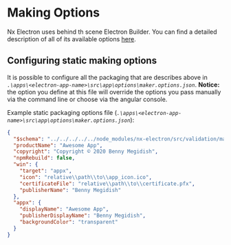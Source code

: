 # Making Options

Nx Electron uses behind th scene Electron Builder.
You can find a detailed description of all of its available options [here](https://www.electron.build/configuration/configuration).

## Configuring static making options

It is possible to configure all the packaging that are describes above in _`.\apps\<electron-app-name>\src\app\options\maker.options.json`_.
**Notice:** the option you define at this file will override the options you pass manually via the command line or choose via the angular console.

Example static packaging options file (_`.\apps\<electron-app-name>\src\app\options\maker.options.json`_):
```json
{
  "$schema": "../../../../../node_modules/nx-electron/src/validation/maker.schema.json",
  "productName": "Awesome App",
  "copyright": "Copyright © 2020 Benny Megidish",
  "npmRebuild": false,
  "win": {
    "target": "appx",
    "icon": "relative\\path\\to\\app_icon.ico",
    "certificateFile": "relative\\path\\to\\certificate.pfx",
    "publisherName": "Benny Megidish"
  },
  "appx": {   
    "displayName": "Awesome App",
    "publisherDisplayName": "Benny Megidish",
    "backgroundColor": "transparent"
  }
} 
```